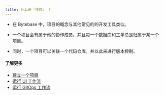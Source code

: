 ```yaml
---
title: 什么是「项目」 ?
---
```


- 在 Bytebase 中，项目的概念与其他常见的的开发工具类似。

- 一个项目会有属于他的协作成员，并且每一个数据库和工单总是归属于某一个项目。

- 同时，一个项目可以关联一个代码仓库，并以此来进行版本控制。

#### 了解更多

- [建立一个项目](https://www.bytebase.com/docs/get-started/work-with-a-project/create-a-project)
- [运行 UI 工作流](https://www.bytebase.com/docs/get-started/work-with-a-project/run-a-ui-workflow)
- [运行 GitOps 工作流](https://www.bytebase.com/docs/vcs-integration/enable-version-control-workflow)